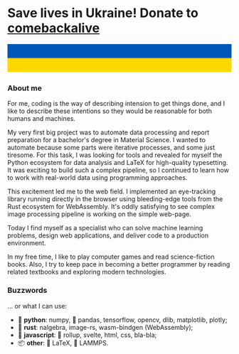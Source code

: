 # Save lives in Ukraine! Donate to [comebackalive](https://www.comebackalive.in.ua/donate)

![ukraine flag](./ukraine_flag.png)


### About me

For me, coding is the way of describing intension to get things done, and I like to describe these intentions so they would be reasonable for both humans and machines.

My very first big project was to automate data processing and report preparation for a bachelor's degree in Material Science. I wanted to automate because some parts were iterative processes, and some just tiresome. For this task, I was looking for tools and revealed for myself the Python ecosystem for data analysis and LaTeX for high-quality typesetting. It was exciting to build such a complex pipeline, so I continued to learn how to work with real-world data using programming approaches.

This excitement led me to the web field. I implemented an eye-tracking library running directly in the browser using bleeding-edge tools from the Rust ecosystem for WebAssembly. It's oddly satisfying to see complex image processing pipeline is working on the simple web-page.

Today I find myself as a specialist who can solve machine learning problems, design web applications, and deliver code to a production environment.

In my free time, I like to play computer games and read science-fiction books. Also, I try to keep pace in becoming a better programmer by reading related textbooks and exploring modern technologies.


### Buzzwords

... or what I can use:

- 🐍 **python**: numpy, 🐼 pandas, tensorflow, opencv, dlib, matplotlib, plotly;
- 🦀 **rust**: nalgebra, image-rs, wasm-bindgen (WebAssembly);
- 📜 **javascript**: 🍣 rollup, svelte, html, css, bla-bla;
- 📦 **other**: 📑 LaTeX, 🔬 LAMMPS.
